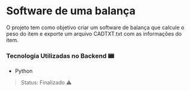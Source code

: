 # Software de uma balança

O projeto tem como objetivo criar um software de balança que calcule o peso do item e exporte um arquivo CADTXT.txt com as informações do item.

### Tecnologia Utilizadas no Backend 📟
- Python

> Status: Finalizado ⚠️
